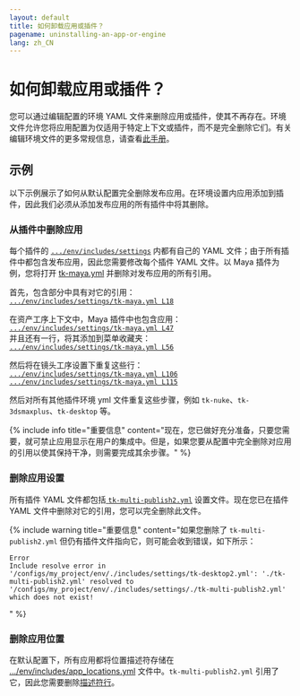 ```yaml
---
layout: default
title: 如何卸载应用或插件？
pagename: uninstalling-an-app-or-engine
lang: zh_CN
---
```


# 如何卸载应用或插件？

您可以通过编辑配置的环境 YAML 文件来删除应用或插件，使其不再存在。环境文件允许您将应用配置为仅适用于特定上下文或插件，而不是完全删除它们。有关编辑环境文件的更多常规信息，请查看[此手册](../../toolkit/learning-resources/guides/editing_app_setting.md)。

## 示例

以下示例展示了如何从默认配置完全删除发布应用。在环境设置内应用添加到插件，因此我们必须从添加发布应用的所有插件中将其删除。

### 从插件中删除应用

每个插件的 [`.../env/includes/settings`](https://github.com/shotgunsoftware/tk-config-default2/tree/e09236bf4b91a6dd79ca5b3ef1258d0eb0afd871/env/includes/settings) 内都有自己的 YAML 文件；由于所有插件中都包含发布应用，因此您需要修改每个插件 YAML 文件。以 Maya 插件为例，您将打开 [tk-maya.yml](https://github.com/shotgunsoftware/tk-config-default2/blob/e09236bf4b91a6dd79ca5b3ef1258d0eb0afd871/env/includes/settings/tk-maya.yml) 并删除对发布应用的所有引用。

首先，包含部分中具有对它的引用：<br/>
[`.../env/includes/settings/tk-maya.yml L18`](https://github.com/shotgunsoftware/tk-config-default2/blob/e09236bf4b91a6dd79ca5b3ef1258d0eb0afd871/env/includes/settings/tk-maya.yml#L18)

在资产工序上下文中，Maya 插件中也包含应用：<br/>
[`.../env/includes/settings/tk-maya.yml L47`](https://github.com/shotgunsoftware/tk-config-default2/blob/e09236bf4b91a6dd79ca5b3ef1258d0eb0afd871/env/includes/settings/tk-maya.yml#L47)<br/>
并且还有一行，将其添加到菜单收藏夹：<br/>
[`.../env/includes/settings/tk-maya.yml L56`](https://github.com/shotgunsoftware/tk-config-default2/blob/e09236bf4b91a6dd79ca5b3ef1258d0eb0afd871/env/includes/settings/tk-maya.yml#L56)


然后将在镜头工序设置下重复这些行：<br/>
[`.../env/includes/settings/tk-maya.yml L106`](https://github.com/shotgunsoftware/tk-config-default2/blob/e09236bf4b91a6dd79ca5b3ef1258d0eb0afd871/env/includes/settings/tk-maya.yml#L106)<br/>
[`.../env/includes/settings/tk-maya.yml L115`](https://github.com/shotgunsoftware/tk-config-default2/blob/e09236bf4b91a6dd79ca5b3ef1258d0eb0afd871/env/includes/settings/tk-maya.yml#L115)

然后对所有其他插件环境 yml 文件重复这些步骤，例如 `tk-nuke`、`tk-3dsmaxplus`、`tk-desktop` 等。

{% include info title="重要信息" content="现在，您已做好充分准备，只要您需要，就可禁止应用显示在用户的集成中。但是，如果您要从配置中完全删除对应用的引用以使其保持干净，则需要完成其余步骤。" %}

### 删除应用设置

所有插件 YAML 文件都包括[ `tk-multi-publish2.yml`](https://github.com/shotgunsoftware/tk-config-default2/blob/e09236bf4b91a6dd79ca5b3ef1258d0eb0afd871/env/includes/settings/tk-multi-publish2.yml) 设置文件。现在您已在插件 YAML 文件中删除对它的引用，您可以完全删除此文件。

{% include warning title="重要信息" content="如果您删除了 `tk-multi-publish2.yml` 但仍有插件文件指向它，则可能会收到错误，如下所示：

    Error
    Include resolve error in '/configs/my_project/env/./includes/settings/tk-desktop2.yml': './tk-multi-publish2.yml' resolved to '/configs/my_project/env/./includes/settings/./tk-multi-publish2.yml' which does not exist!
" %}

### 删除应用位置

在默认配置下，所有应用都将位置描述符存储在 [.../env/includes/app_locations.yml](https://github.com/shotgunsoftware/tk-config-default2/blob/e09236bf4b91a6dd79ca5b3ef1258d0eb0afd871/env/includes/app_locations.yml) 文件中。`tk-multi-publish2.yml` 引用了它，因此您需要删除[描述符行](https://github.com/shotgunsoftware/tk-config-default2/blob/e09236bf4b91a6dd79ca5b3ef1258d0eb0afd871/env/includes/app_locations.yml#L52-L56)。